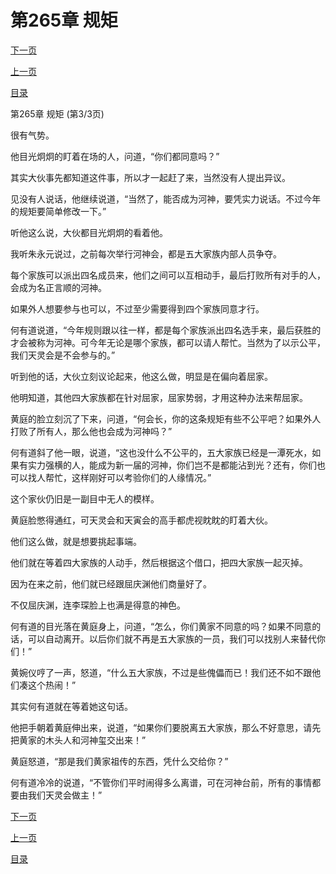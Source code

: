 <h1>第265章   规矩</h1>
            <div><p><a href="./795_%E7%AC%AC266%E7%AB%A0_%E5%A5%89%E9%99%AA%E5%88%B0%E5%BA%95.md">下一页</a></p><p><a href="./793_%E7%AC%AC265%E7%AB%A0_%E8%A7%84%E7%9F%A9.md">上一页</a></p><p><a href="../">目录</a></p></div>
            <div><p>第265章   规矩 (第3/3页)</p><p>很有气势。</p><p>他目光炯炯的盯着在场的人，问道，“你们都同意吗？”</p><p>其实大伙事先都知道这件事，所以才一起赶了来，当然没有人提出异议。</p><p>见没有人说话，他继续说道，“当然了，能否成为河神，要凭实力说话。不过今年的规矩要简单修改一下。”</p><p>听他这么说，大伙都目光炯炯的看着他。</p><p>我听朱永元说过，之前每次举行河神会，都是五大家族内部人员争夺。</p><p>每个家族可以派出四名成员来，他们之间可以互相动手，最后打败所有对手的人，会成为名正言顺的河神。</p><p>如果外人想要参与也可以，不过至少需要得到四个家族同意才行。</p><p>何有道说道，“今年规则跟以往一样，都是每个家族派出四名选手来，最后获胜的才会被称为河神。可今年无论是哪个家族，都可以请人帮忙。当然为了以示公平，我们天灵会是不会参与的。”</p><p>听到他的话，大伙立刻议论起来，他这么做，明显是在偏向着屈家。</p><p>他明知道，其他四大家族都在针对屈家，屈家势弱，才用这种办法来帮屈家。</p><p>黄庭的脸立刻沉了下来，问道，“何会长，你的这条规矩有些不公平吧？如果外人打败了所有人，那么他也会成为河神吗？”</p><p>何有道斜了他一眼，说道，“这也没什么不公平的，五大家族已经是一潭死水，如果有实力强横的人，能成为新一届的河神，你们岂不是都能沾到光？还有，你们也可以找人帮忙，这样刚好可以考验你们的人缘情况。”</p><p>这个家伙仍旧是一副目中无人的模样。</p><p>黄庭脸憋得通红，可天灵会和天寅会的高手都虎视眈眈的盯着大伙。</p><p>他们这么做，就是想要挑起事端。</p><p>他们就在等着四大家族的人动手，然后根据这个借口，把四大家族一起灭掉。</p><p>因为在来之前，他们就已经跟屈庆渊他们商量好了。</p><p>不仅屈庆渊，连李琛脸上也满是得意的神色。</p><p>何有道的目光落在黄庭身上，问道，“怎么，你们黄家不同意的吗？如果不同意的话，可以自动离开。以后你们就不再是五大家族的一员，我们可以找别人来替代你们！”</p><p>黄婉仪哼了一声，怒道，“什么五大家族，不过是些傀儡而已！我们还不如不跟他们凑这个热闹！”</p><p>其实何有道就在等着她这句话。</p><p>他把手朝着黄庭伸出来，说道，“如果你们要脱离五大家族，那么不好意思，请先把黄家的木头人和河神玺交出来！”</p><p>黄庭怒道，“那是我们黄家祖传的东西，凭什么交给你？”</p><p>何有道冷冷的说道，“不管你们平时闹得多么离谱，可在河神台前，所有的事情都要由我们天灵会做主！”</p></div>
            <div><p><a href="./795_%E7%AC%AC266%E7%AB%A0_%E5%A5%89%E9%99%AA%E5%88%B0%E5%BA%95.md">下一页</a></p><p><a href="./793_%E7%AC%AC265%E7%AB%A0_%E8%A7%84%E7%9F%A9.md">上一页</a></p><p><a href="../">目录</a></p></div>